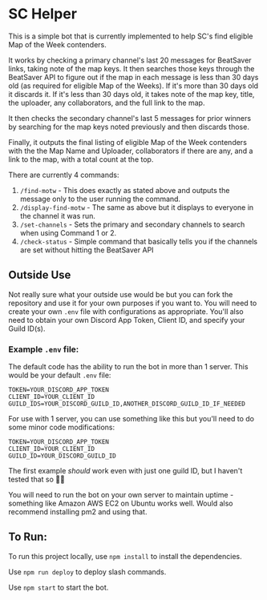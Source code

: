 # SC Helper

This is a simple bot that is currently implemented to help SC's find eligible Map of the Week contenders.

It works by checking a primary channel's last 20 messages for BeatSaver links, taking note of the map keys. It then searches those keys through the BeatSaver API to figure out if the map in each message is less than 30 days old (as required for eligible Map of the Weeks). If it's more than 30 days old it discards it. If it's less than 30 days old, it takes note of the map key, title, the uploader, any collaborators, and the full link to the map.

It then checks the secondary channel's last 5 messages for prior winners by searching for the map keys noted previously and then discards those.

Finally, it outputs the final listing of eligible Map of the Week contenders with the the Map Name and Uploader, collaborators if there are any, and a link to the map, with a total count at the top.

There are currently 4 commands:

1. `/find-motw` - This does exactly as stated above and outputs the message only to the user running the command.
2. `/display-find-motw` - The same as above but it displays to everyone in the channel it was run.
3. `/set-channels` - Sets the primary and secondary channels to search when using Command 1 or 2.
4. `/check-status` - Simple command that basically tells you if the channels are set without hitting the BeatSaver API

## Outside Use

Not really sure what your outside use would be but you can fork the repository and use it for your own purposes if you want to. You will need to create your own `.env` file with configurations as appropriate. You'll also need to obtain your own Discord App Token, Client ID, and specify your Guild ID(s).

### Example `.env` file:

The default code has the ability to run the bot in more than 1 server. This would be your default `.env` file:

```
TOKEN=YOUR_DISCORD_APP_TOKEN
CLIENT_ID=YOUR_CLIENT_ID
GUILD_IDS=YOUR_DISCORD_GUILD_ID,ANOTHER_DISCORD_GUILD_ID_IF_NEEDED
```

For use with 1 server, you can use something like this but you'll need to do some minor code modifications:

```
TOKEN=YOUR_DISCORD_APP_TOKEN
CLIENT_ID=YOUR_CLIENT_ID
GUILD_ID=YOUR_DISCORD_GUILD_ID
```

The first example _should_ work even with just one guild ID, but I haven't tested that so 🤷‍♂️

You will need to run the bot on your own server to maintain uptime - something like Amazon AWS EC2 on Ubuntu works well. Would also recommend installing pm2 and using that.

## To Run:

To run this project locally, use `npm install` to install the dependencies.

Use `npm run deploy` to deploy slash commands.

Use `npm start` to start the bot.
